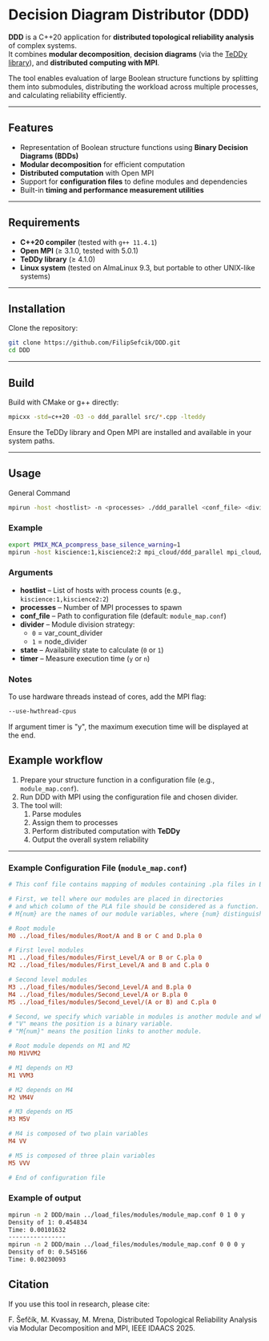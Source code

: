 # Decision Diagram Distributor (DDD)

**DDD** is a C++20 application for **distributed topological reliability analysis** of complex systems.  
It combines **modular decomposition**, **decision diagrams** (via the [TeDDy library](https://github.com/MichalMrena/DecisionDiagrams)), and **distributed computing with MPI**.

The tool enables evaluation of large Boolean structure functions by splitting them into submodules, distributing the workload across multiple processes, and calculating reliability efficiently.

---

## Features

- Representation of Boolean structure functions using **Binary Decision Diagrams (BDDs)**
- **Modular decomposition** for efficient computation
- **Distributed computation** with Open MPI
- Support for **configuration files** to define modules and dependencies
- Built-in **timing and performance measurement utilities**

---

## Requirements

- **C++20 compiler** (tested with `g++ 11.4.1`)
- **Open MPI** (≥ 3.1.0, tested with 5.0.1)
- **TeDDy library** (≥ 4.1.0)
- **Linux system** (tested on AlmaLinux 9.3, but portable to other UNIX-like systems)

---

## Installation

Clone the repository:

```bash
git clone https://github.com/FilipSefcik/DDD.git
cd DDD
```
---

## Build

Build with CMake or g++ directly:

```bash
mpicxx -std=c++20 -O3 -o ddd_parallel src/*.cpp -lteddy
```

Ensure the TeDDy library and Open MPI are installed and available in your system paths.

---

## Usage

General Command

```bash
mpirun -host <hostlist> -n <processes> ./ddd_parallel <conf_file> <divider> <state> <timer>
```

### Example

```bash
export PMIX_MCA_pcompress_base_silence_warning=1
mpirun -host kiscience:1,kiscience2:2 mpi_cloud/ddd_parallel mpi_cloud/modules/module_map.conf 0 0 n
```

### Arguments

- **hostlist** – List of hosts with process counts (e.g., `kiscience:1,kiscience2:2`)  
- **processes** – Number of MPI processes to spawn  
- **conf_file** – Path to configuration file (default: `module_map.conf`)  
- **divider** – Module division strategy:  
  - `0` = var_count_divider  
  - `1` = node_divider  
- **state** – Availability state to calculate (`0` or `1`)  
- **timer** – Measure execution time (`y` or `n`)  

### Notes

To use hardware threads instead of cores, add the MPI flag:

```bash
--use-hwthread-cpus
```

If argument timer is "y", the maximum execution time will be displayed at the end.

## Example workflow

1. Prepare your structure function in a configuration file (e.g., `module_map.conf`).  
2. Run DDD with MPI using the configuration file and chosen divider.  
3. The tool will:  
   1. Parse modules  
   2. Assign them to processes  
   3. Perform distributed computation with **TeDDy**  
   4. Output the overall system reliability  


---

### Example Configuration File (`module_map.conf`)

```ini
# This conf file contains mapping of modules containing .pla files in BDD

# First, we tell where our modules are placed in directories
# and which column of the PLA file should be considered as a function.
# M{num} are the names of our module variables, where {num} distinguishes them.

# Root module
M0 ../load_files/modules/Root/A and B or C and D.pla 0

# First level modules
M1 ../load_files/modules/First_Level/A or B or C.pla 0
M2 ../load_files/modules/First_Level/A and B and C.pla 0

# Second level modules
M3 ../load_files/modules/Second_Level/A and B.pla 0
M4 ../load_files/modules/Second_Level/A or B.pla 0
M5 ../load_files/modules/Second_Level/(A or B) and C.pla 0

# Second, we specify which variable in modules is another module and which is a plain variable.
# "V" means the position is a binary variable.
# "M{num}" means the position links to another module.

# Root module depends on M1 and M2
M0 M1VVM2

# M1 depends on M3
M1 VVM3

# M2 depends on M4
M2 VM4V

# M3 depends on M5
M3 M5V

# M4 is composed of two plain variables
M4 VV

# M5 is composed of three plain variables
M5 VVV

# End of configuration file
```
### Example of output

```bash
mpirun -n 2 DDD/main ../load_files/modules/module_map.conf 0 1 0 y
Density of 1: 0.454834
Time: 0.00101632
----------------
mpirun -n 2 DDD/main ../load_files/modules/module_map.conf 0 0 0 y
Density of 0: 0.545166
Time: 0.00230093
```

## Citation

If you use this tool in research, please cite:

F. Šefčík, M. Kvassay, M. Mrena, Distributed Topological Reliability Analysis via Modular Decomposition and MPI, IEEE IDAACS 2025.